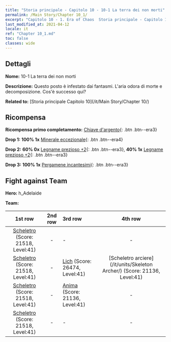 ```yaml
---
title: "Storia principale - Capitolo 10 - 10-1 La terra dei non morti"
permalink: /Main Story/Chapter 10_1/
excerpt: "Capitolo 10 - 1. Era of Chaos  Storia principale - Capitolo 10_1. 10-1 La terra dei non morti"
last_modified_at: 2021-04-12
locale: it
ref: "Chapter 10_1.md"
toc: false
classes: wide
---
```


## Dettagli

 **Nome:** 10-1 La terra dei non morti

 **Descrizione:** Questo posto è infestato dai fantasmi. L'aria odora di morte e decomposizione. Cos'è successo qui?

 **Related to:** [Storia principale Capitolo 10](/it/Main Story/Chapter 10/)

## Ricompensa

 **Ricompensa primo completamento:** [Chiave d'argento](/it/Items/con_693/){: .btn .btn--era3}

 **Drop 1:** **100% 1x** [Minerale eccezionale](/it/Items/mat_33/){: .btn .btn--era4}

 **Drop 2:** **60% 0x** [Legname prezioso +2](/it/Items/mat_27/){: .btn .btn--era3}, **40% 1x** [Legname prezioso +2](/it/Items/mat_27/){: .btn .btn--era3}

 **Drop 3:** **100% 1x** [Pergamene incantesimi](/it/Items/con_694/){: .btn .btn--era3}


## Fight against Team
 **Hero:** h_Adelaide

 **Team:**


  | 1st row | 2nd row | 3rd row | 4th row |
  |:----:|:----:|:----|:----:|
  | [Scheletro](/it/units/Skeleton/) (Score: 21518, Level:41)  | - | - | - |
  | [Scheletro](/it/units/Skeleton/) (Score: 21518, Level:41)  | - | [Lich](/it/units/Lich/) (Score: 26474, Level:41)  | [Scheletro arciere](/it/units/Skeleton Archer/) (Score: 21136, Level:41)  |
  | [Scheletro](/it/units/Skeleton/) (Score: 21518, Level:41)  | - | [Anima](/it/units/Wight/) (Score: 21136, Level:41)  | - |
  | [Scheletro](/it/units/Skeleton/) (Score: 21518, Level:41)  | - | - | - |


